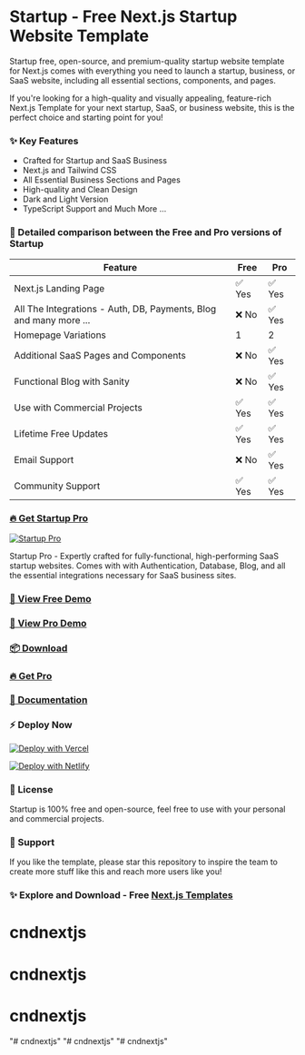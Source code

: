 # Startup - Free Next.js Startup Website Template

Startup free, open-source, and premium-quality startup website template for Next.js comes with everything you need to launch a startup, business, or SaaS website, including all essential sections, components, and pages.

If you're looking for a high-quality and visually appealing, feature-rich Next.js Template for your next startup, SaaS, or business website, this is the perfect choice and starting point for you!

### ✨ Key Features
- Crafted for Startup and SaaS Business
- Next.js and Tailwind CSS
- All Essential Business Sections and Pages
- High-quality and Clean Design
- Dark and Light Version
- TypeScript Support
and Much More ...

### 🙌 Detailed comparison between the Free and Pro versions of Startup

| Feature             | Free | Pro |
|---------------------|------------|----------|
| Next.js Landing Page             | ✅ Yes      | ✅ Yes      |
| All The Integrations - Auth, DB, Payments, Blog and many more ...             | ❌ No      | ✅ Yes |
| Homepage Variations             | 1      | 2 |
| Additional SaaS Pages and Components             | ❌ No      | ✅ Yes |
| Functional Blog with Sanity       | ❌ No      | ✅ Yes | ✅ Yes |
| Use with Commercial Projects            | ✅ Yes      | ✅ Yes      |
| Lifetime Free Updates             | ✅ Yes      | ✅ Yes |
| Email Support       | ❌ No         | ✅ Yes       |
| Community Support         | ✅ Yes         | ✅ Yes       |


### [🔥 Get Startup Pro](https://nextjstemplates.com/templates/saas-starter-startup)

[![Startup Pro](https://raw.githubusercontent.com/NextJSTemplates/startup-nextjs/main/startup-pro.webp)](https://nextjstemplates.com/templates/saas-starter-startup)

Startup Pro - Expertly crafted for fully-functional, high-performing SaaS startup websites. Comes with with Authentication, Database, Blog, and all the essential integrations necessary for SaaS business sites.


### [🚀 View Free Demo](https://startup.nextjstemplates.com/)

### [🚀 View Pro Demo](https://startup-pro.nextjstemplates.com/)

### [📦 Download](https://nextjstemplates.com/templates/startup)

### [🔥 Get Pro](https://nextjstemplates.com/templates/saas-starter-startup)

### [🔌 Documentation](https://nextjstemplates.com/docs)

### ⚡ Deploy Now

[![Deploy with Vercel](https://vercel.com/button)](https://vercel.com/new/clone?repository-url=https%3A%2F%2Fgithub.com%2FNextJSTemplates%2Fstartup-nextjs)

[![Deploy with Netlify](https://www.netlify.com/img/deploy/button.svg)](https://app.netlify.com/start/deploy?repository=https://github.com/NextJSTemplates/startup-nextjs)


### 📄 License
Startup is 100% free and open-source, feel free to use with your personal and commercial projects.

### 💜 Support
If you like the template, please star this repository to inspire the team to create more stuff like this and reach more users like you!

### ✨ Explore and Download - Free [Next.js Templates](https://nextjstemplates.com)


# cndnextjs
# cndnextjs
# cndnextjs














"# cndnextjs" 
"# cndnextjs" 
"# cndnextjs" 
